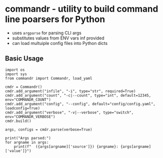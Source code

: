 # commandr - utility to build command line poarsers for Python

* uses `argparse` for parsing CLI args
* substitutes values from ENV vars inf provided
* can load multuiple config files into Python dicts

## Basic Usage

```
import os
import sys
from commandr import Commandr, load_yaml

cmdr = Commandr()
cmdr.add_argument("infile", "-i", type="str", required=True)
cmdr.add_argument("count", "-c|--count", type="int", default=12345, env="COMMANDR_COUNT")
cmdr.add_argument("config", "--config", default="config/config.yaml", loadconfig=True)
cmdr.add_argument("verbose", "-v|--verbose", type="switch", env="COMMANDR_VERBOSE")
cmdr.build()

args, configs = cmdr.parse(verbose=True)

print("Args parsed:")
for argname in args:
    print(f"  ({args[argname]['source']}) {argname}: {args[argname]['value']}") 

```